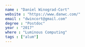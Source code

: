 ```yaml
---
name : "Daniel Winograd-Cort"
website : "https://www.danwc.com/"
email : "dwincort@gmail.com"
degree : "Postdoc"
year : "2017"
where : "Luminous Computing"
tags : ["alum"]
---
```

